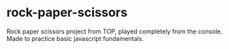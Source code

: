 # rock-paper-scissors
Rock paper scissors project from TOP, played completely from the console. Made to practice basic javascript fundamentals. 
